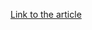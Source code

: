 [Link to the article](https://www.akamai.com/blog/security-research/moveit-sqli-zero-day-exploit-clop-ransomware)
